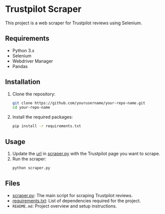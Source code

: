 # Trustpilot Scraper

This project is a web scraper for Trustpilot reviews using Selenium.

## Requirements

- Python 3.x
- Selenium
- Webdriver Manager
- Pandas

## Installation

1. Clone the repository:
    ```sh
    git clone https://github.com/yourusername/your-repo-name.git
    cd your-repo-name
    ```

2. Install the required packages:
    ```sh
    pip install -r requirements.txt
    ```

## Usage

1. Update the [url](http://_vscodecontentref_/2) in [scraper.py](http://_vscodecontentref_/3) with the Trustpilot page you want to scrape.
2. Run the scraper:
    ```sh
    python scraper.py
    ```

## Files

- [scraper.py](http://_vscodecontentref_/4): The main script for scraping Trustpilot reviews.
- [requirements.txt](http://_vscodecontentref_/5): List of dependencies required for the project.
- `README.md`: Project overview and setup instructions.


